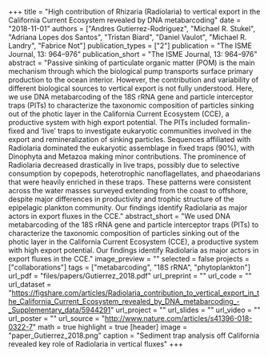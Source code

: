 +++
title = "High contribution of Rhizaria (Radiolaria) to vertical export in the California Current Ecosystem revealed by DNA metabarcoding"
date = "2018-11-01"
authors = ["Andres Gutierrez-Rodriguez", "Michael R. Stukel", "Adriana Lopes dos Santos", "Tristan Biard", "Daniel Vaulot", "Michael R. Landry", "Fabrice Not"]
publication_types = ["2"]
publication = "The ISME Journal, 13: 964–976"
publication_short = "The ISME Journal, 13: 964–976"
abstract = "Passive sinking of particulate organic matter (POM) is the main mechanism through which the biological pump transports surface primary production to the ocean interior. However, the contribution and variability of different biological sources to vertical export is not fully understood. Here, we use DNA metabarcoding of the 18S rRNA gene and particle interceptor traps (PITs) to characterize the taxonomic composition of particles sinking out of the photic layer in the California Current Ecosystem (CCE), a productive system with high export potential. The PITs included formalin-fixed and ‘live’ traps to investigate eukaryotic communities involved in the export and remineralization of sinking particles. Sequences affiliated with Radiolaria dominated the eukaryotic assemblage in fixed traps (90%), with Dinophyta and Metazoa making minor contributions. The prominence of Radiolaria decreased drastically in live traps, possibly due to selective consumption by copepods, heterotrophic nanoflagellates, and phaeodarians that were heavily enriched in these traps. These patterns were consistent across the water masses surveyed extending from the coast to offshore, despite major differences in productivity and trophic structure of the epipelagic plankton community. Our findings identify Radiolaria as major actors in export fluxes in the CCE."
abstract_short = "We used DNA metabarcoding of the 18S rRNA gene and particle interceptor traps (PITs) to characterize the taxonomic composition of particles sinking out of the photic layer in the California Current Ecosystem (CCE), a productive system with high export potential.  Our findings identify Radiolaria as major actors in export fluxes in the CCE."
image_preview = ""
selected = false
projects = ["collaborations"]
tags = ["metabarcoding", "18S rRNA", "phytoplankton"]
url_pdf = "files/papers/Gutierrez_2018.pdf"
url_preprint = ""
url_code = ""
url_dataset = "https://figshare.com/articles/Radiolaria_contribution_to_vertical_export_in_the_California_Current_Ecosystem_revealed_by_DNA_metabarcoding_-_Supplementary_data/5944291"
url_project = ""
url_slides = ""
url_video = ""
url_poster = ""
url_source = "http://www.nature.com/articles/s41396-018-0322-7"
math = true
highlight = true
[header]
image = "paper_Gutierrez_2018.png"
caption = "Sediment trap analysis off California revealed key role of Radiolaria in vertical fluxes"
+++
